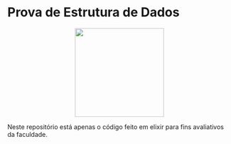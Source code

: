 # Prova de Estrutura de Dados

<div align="center">
  <img src="https://elixir-lang.org/images/logo/logo.png" width="200px" />
</div>



Neste repositório está apenas o código feito em elixir para fins avaliativos da faculdade.
